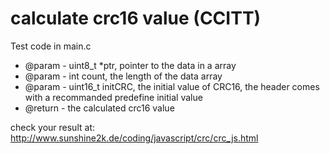 # calculate crc16 value (CCITT)

Test code in main.c

- @param - uint8_t *ptr, pointer to the data in a array
- @param - int count, the length of the data array
- @param - uint16_t initCRC, the initial value of CRC16, the header comes with a recommanded predefine initial value
- @return - the calculated crc16 value

check your result at:
http://www.sunshine2k.de/coding/javascript/crc/crc_js.html
